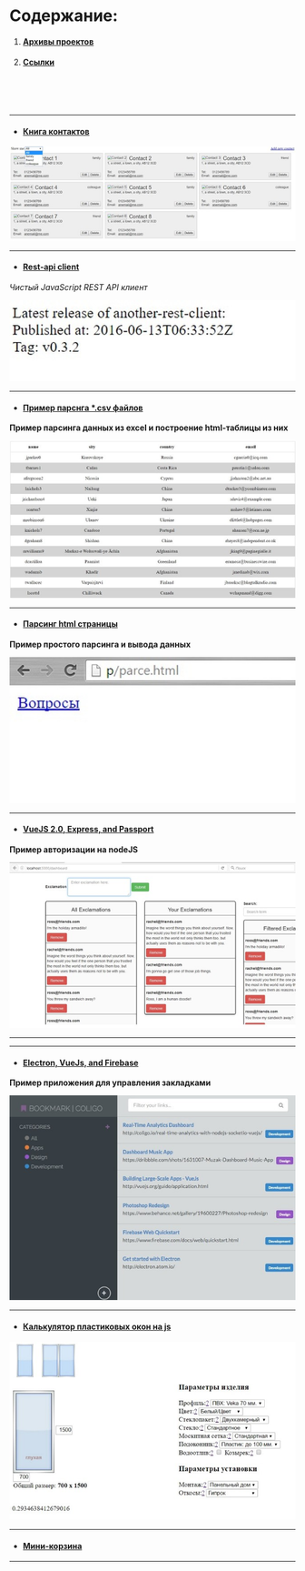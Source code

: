 # Содержание:

1. #### [Архивы проектов](./archive)

2. #### [Ссылки](./examples/links.md)

<br />
<br />
<br />

---

- #### [Книга контактов](./examples/demo-contact)

![](./examples/img/demo-contacts.jpg "Демо контакты")

---

- #### [Rest-api client](./examples/rest-api)

*Чистый JavaScript REST API клиент*

![](./examples/img/rest-api.jpg "Rest-api")

---

- #### [Пример парснга *.csv файлов](./examples/parsing-csv)

**Пример парсинга данных из excel и построение html-таблицы из них**

![](./examples/img/parsing-csv.jpg "parsing-csv")

---

- #### [Парсинг html страницы](./examples/parce.html)

**Пример простого парсинга и вывода данных**

![](./examples/img/parce.jpg "parsing-csv")

---

- #### [VueJS 2.0, Express, and Passport](./examples/vuejs2-authentication)

**Пример авторизации на nodeJS**

![](./examples/img/auth.jpg "Authentication using VueJS 2.0, Express, and Passport")

---

---

- #### [Electron, VueJs, and Firebase](./examples/bookmarking-app-electron-vuejs-firebase.zip)

**Пример приложения для управления закладками**

![](./examples/img/app-with-electron-vuejs-and-firebase.jpg "Building a Bookmarking App with Electron, VueJs, and Firebase")

---

- #### [Калькулятор пластиковых окон на js](./examples/js-windows-cost-calculator.zip)

![](./examples/img/js-window-calc.jpg "Калькулятор пластиковых окон на js")

---

- #### [Мини-корзина](./examples/minibasket-master.zip)

---